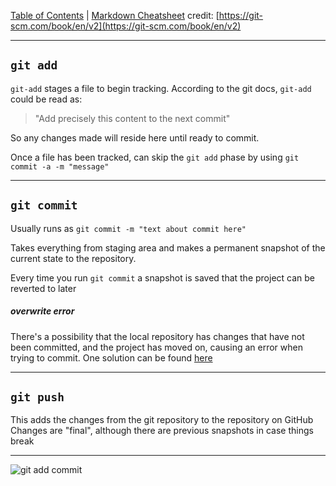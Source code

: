 [Table of Contents](README.md) | [Markdown Cheatsheet](/Markdown%20Cheatsheet.md)
credit: [https://git-scm.com/book/en/v2](https://git-scm.com/book/en/v2)

___
## `git add` 

`git-add` stages a file to begin tracking. According to the git docs, `git-add` could be read as:

> "Add precisely this content to the next commit"

So any changes made will reside here until ready to commit.

Once a file has been tracked, can skip the `git add` phase by using
`git commit -a -m "message"`

___
## `git commit`

Usually runs as `git commit -m "text about commit here"`

Takes everything from staging area and makes a permanent snapshot of the current state to the repository.

Every time you run `git commit` a snapshot is saved that the project can be reverted to later

##### overwrite error
There's a possibility that the local repository has changes that have not been committed, and the project has moved on, causing an error when trying to commit. One solution can be found [here](fixed-errors-troubleshoot.md#Cannot%20because%20of%20override%20error)
___
## `git push`

This adds the changes from the git repository to the repository on GitHub
Changes are "final", although there are previous snapshots in case things break
___

![git add commit](git-add-commit.png)